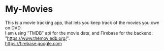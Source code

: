 # My-Movies
This is a movie tracking app, that lets you keep track of the movies you own on DVD. </br>
I am using "TMDB" api for the movie data, and Firebase for the backend. </br>
"https://www.themoviedb.org/". </br>
https://firebase.google.com
